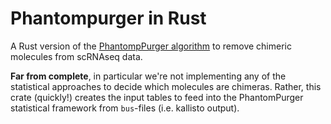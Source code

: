 # Phantompurger in Rust

A Rust version of the [PhantompPurger algorithm](https://www.nature.com/articles/s41467-020-16522-z) to remove chimeric molecules from scRNAseq data. 

**Far from complete**, in particular we're not implementing any of the statistical approaches to decide which molecules are chimeras.
Rather, this crate (quickly!) creates the input tables to feed into the PhantomPurger statistical framework from `bus`-files (i.e. kallisto output).

